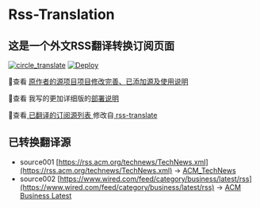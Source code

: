 #  Rss-Translation

## 这是一个外文RSS翻译转换订阅页面 

[![circle_translate](https://github.com/xcpow/Rss-Translation/actions/workflows/circle_translate.yml/badge.svg)](https://github.com/xcpow/Rss-Translation/actions/workflows/circle_translate.yml) [![Deploy](https://github.com/xcpow/Rss-Translation/actions/workflows/jekyll-gh-pages.yml/badge.svg)](https://github.com/xcpow/Rss-Translation/actions/workflows/jekyll-gh-pages.yml)

 📢查看 [原作者的源项目项目修改完善、已添加源及使用说明](https://github.com/xcpow/Rss-Translation/tree/main/illustrate) 

 📢查看 我写的更加详细版的[部署说明](https://www.xcpow.net/tutorial/801)

 📢查看[ 已翻译的订阅源列表 ](https://xcpow.github.io/Rss-Translation) 修改自[ rss-translate ](https://github.com/rcy1314/Rss-Translation)

## 已转换翻译源
 - source001 [https://rss.acm.org/technews/TechNews.xml](https://rss.acm.org/technews/TechNews.xml) -> [ACM_TechNews](rss/ACM_TechNews.xml)
 - source002 [https://www.wired.com/feed/category/business/latest/rss](https://www.wired.com/feed/category/business/latest/rss) -> [ACM Business Latest](rss/ACM%20Business%20Latest.xml)
